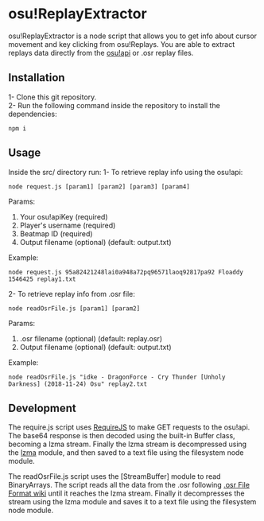 # osu!ReplayExtractor

osu!ReplayExtractor is a node script that allows you to get info about cursor movement and key clicking from osu!Replays.
You are able to extract replays data directly from the [osu!api] or .osr replay files.

## Installation

1- Clone this git repository. <br />
2- Run the following command inside the repository to install the dependencies:
```
npm i
```

## Usage
Inside the src/ directory run:
1- To retrieve replay info using the osu!api:
```
node request.js [param1] [param2] [param3] [param4]
```
Params:
1. Your osu!apiKey (required)
2. Player's username (required)
3. Beatmap ID (required)
4. Output filename (optional) (default: output.txt)

Example:
```
node request.js 95a82421248lai0a948a72pq96571laoq92817pa92 Floaddy 1546425 replay1.txt
```
2- To retrieve replay info from .osr file:
```
node readOsrFile.js [param1] [param2]
```
Params:
1. .osr filename (optional) (default: replay.osr)
2.  Output filename (optional) (default: output.txt)

Example:
```
node readOsrFile.js "idke - DragonForce - Cry Thunder [Unholy Darkness] (2018-11-24) Osu" replay2.txt
```

## Development
The require.js script uses [RequireJS] to make GET requests to the osu!api. The base64 response is then decoded using the built-in Buffer class, becoming a lzma stream. Finally the lzma stream is decompressed using the [lzma] module, and then saved to a text file using the filesystem node module.

The readOsrFile.js script uses the [StreamBuffer] module to read BinaryArrays. The script reads all the data from the .osr following [.osr File Format wiki] until it reaches the lzma stream. Finally it decompresses the stream using the lzma module and saves it to a text file using the filesystem node module.

[RequireJS]: <https://requirejs.org/docs/node.html>
[lzma]: <https://www.npmjs.com/package/lzma>
[.osr File Format wiki]: <https://osu.ppy.sh/help/wiki/osu!_File_Formats/Osr_(file_format)/>
[osu!api]: <https://osu.ppy.sh/p/api>
